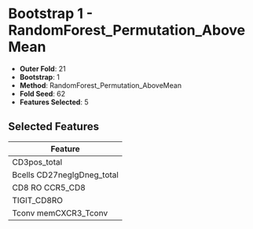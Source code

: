 # Bootstrap 1 - RandomForest_Permutation_AboveMean

- **Outer Fold**: 21
- **Bootstrap**: 1
- **Method**: RandomForest_Permutation_AboveMean
- **Fold Seed**: 62
- **Features Selected**: 5

## Selected Features

| Feature |
|---------|
| CD3pos_total |
| Bcells CD27negIgDneg_total |
| CD8 RO CCR5_CD8 |
| TIGIT_CD8RO |
| Tconv memCXCR3_Tconv |
